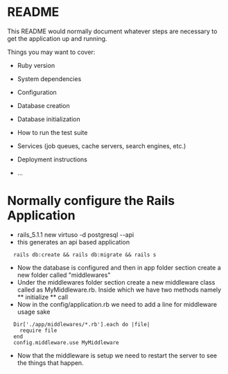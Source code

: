 # README

This README would normally document whatever steps are necessary to get the
application up and running.

Things you may want to cover:

* Ruby version

* System dependencies

* Configuration

* Database creation

* Database initialization

* How to run the test suite

* Services (job queues, cache servers, search engines, etc.)

* Deployment instructions

* ...

# Normally configure the Rails Application 
  * rails_5.1.1 new virtuso -d postgresql --api
  * this generates an api based application
  ```
    rails db:create && rails db:migrate && rails s
  ```
  * Now the database is configured and then in app folder section create a new folder called "middlewares"
  * Under the middlewares folder section create a new middleware class called as MyMiddleware.rb. Inside which we have two methods namely 
    ** initialize
    ** call
  * Now in the config/application.rb we need to add a line for middleware usage sake 

  ```
    Dir['./app/middlewares/*.rb'].each do |file|
      require file
    end
    config.middleware.use MyMiddleware
  ```
  * Now that the middleware is setup we need to restart the server to see the things that happen.
